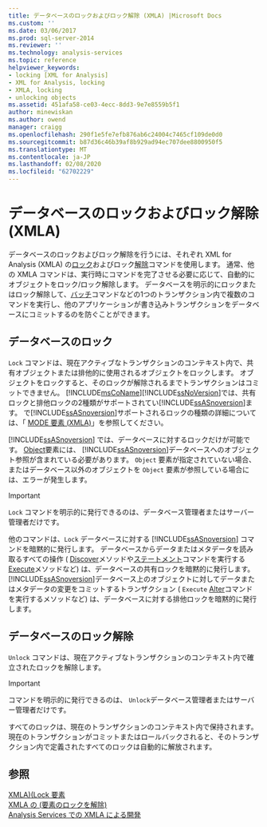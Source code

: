 ```yaml
---
title: データベースのロックおよびロック解除 (XMLA) |Microsoft Docs
ms.custom: ''
ms.date: 03/06/2017
ms.prod: sql-server-2014
ms.reviewer: ''
ms.technology: analysis-services
ms.topic: reference
helpviewer_keywords:
- locking [XML for Analysis]
- XML for Analysis, locking
- XMLA, locking
- unlocking objects
ms.assetid: 451afa58-ce03-4ecc-8dd3-9e7e8559b5f1
author: minewiskan
ms.author: owend
manager: craigg
ms.openlocfilehash: 290f1e5fe7efb876ab6c24004c7465cf109de0d0
ms.sourcegitcommit: b87d36c46b39af8b929ad94ec707dee8800950f5
ms.translationtype: MT
ms.contentlocale: ja-JP
ms.lasthandoff: 02/08/2020
ms.locfileid: "62702229"
---
```

# <a name="locking-and-unlocking-databases-xmla"></a>データベースのロックおよびロック解除 (XMLA)
  データベースのロックおよびロック解除を行うには、それぞれ XML for Analysis (XMLA) の[ロック](https://docs.microsoft.com/bi-reference/xmla/xml-elements-commands/lock-element-xmla)およびロック[解除](https://docs.microsoft.com/bi-reference/xmla/xml-elements-commands/lock-element-xmla)コマンドを使用します。 通常、他の XMLA コマンドは、実行時にコマンドを完了させる必要に応じて、自動的にオブジェクトをロック/ロック解除します。 データベースを明示的にロックまたはロック解除して、[バッチ](https://docs.microsoft.com/bi-reference/xmla/xml-elements-commands/batch-element-xmla)コマンドなどの1つのトランザクション内で複数のコマンドを実行し、他のアプリケーションが書き込みトランザクションをデータベースにコミットするのを防ぐことができます。  
  
## <a name="locking-databases"></a>データベースのロック  
 
  `Lock` コマンドは、現在アクティブなトランザクションのコンテキスト内で、共有オブジェクトまたは排他的に使用されるオブジェクトをロックします。 オブジェクトをロックすると、そのロックが解除されるまでトランザクションはコミットできません。 [!INCLUDE[msCoName](../../includes/msconame-md.md)][!INCLUDE[ssNoVersion](../../includes/ssnoversion-md.md)]では、共有ロックと排他ロックの2種類がサポートされてい[!INCLUDE[ssASnoversion](../../includes/ssasnoversion-md.md)]ます。 で[!INCLUDE[ssASnoversion](../../includes/ssasnoversion-md.md)]サポートされるロックの種類の詳細については、「 [MODE 要素 &#40;XMLA&#41;](https://docs.microsoft.com/bi-reference/xmla/xml-elements-properties/mode-element-xmla)」を参照してください。  
  
 
  [!INCLUDE[ssASnoversion](../../includes/ssasnoversion-md.md)] では、データベースに対するロックだけが可能です。 [Object](https://docs.microsoft.com/bi-reference/xmla/xml-elements-properties/object-element-xmla)要素には、 [!INCLUDE[ssASnoversion](../../includes/ssasnoversion-md.md)]データベースへのオブジェクト参照が含まれている必要があります。 
  `Object` 要素が指定されていない場合、またはデータベース以外のオブジェクトを `Object` 要素が参照している場合には、エラーが発生します。  
  
> [!IMPORTANT]  
>  
  `Lock` コマンドを明示的に発行できるのは、データベース管理者またはサーバー管理者だけです。  
  
 他のコマンドは、`Lock` データベースに対する [!INCLUDE[ssASnoversion](../../includes/ssasnoversion-md.md)] コマンドを暗黙的に発行します。 データベースからデータまたはメタデータを読み取るすべての操作 ( [Discover](https://docs.microsoft.com/bi-reference/xmla/xml-elements-methods-discover)メソッドや[ステートメント](https://docs.microsoft.com/bi-reference/xmla/xml-elements-commands/statement-element-xmla)コマンドを実行する[Execute](https://docs.microsoft.com/bi-reference/xmla/xml-elements-methods-execute)メソッドなど) は、データベースの共有ロックを暗黙的に発行します。 [!INCLUDE[ssASnoversion](../../includes/ssasnoversion-md.md)]データベース上のオブジェクトに対してデータまたはメタデータの変更をコミットするトランザクション ( `Execute` [Alter](https://docs.microsoft.com/bi-reference/xmla/xml-elements-commands/alter-element-xmla)コマンドを実行するメソッドなど) は、データベースに対する排他ロックを暗黙的に発行します。  
  
## <a name="unlocking-objects"></a>データベースのロック解除  
 
  `Unlock` コマンドは、現在アクティブなトランザクションのコンテキスト内で確立されたロックを解除します。  
  
> [!IMPORTANT]  
>  コマンドを明示的に発行できるのは、 `Unlock`データベース管理者またはサーバー管理者だけです。  
  
 すべてのロックは、現在のトランザクションのコンテキスト内で保持されます。 現在のトランザクションがコミットまたはロールバックされると、そのトランザクション内で定義されたすべてのロックは自動的に解放されます。  
  
## <a name="see-also"></a>参照  
 [XMLA&#41;&#40;Lock 要素](https://docs.microsoft.com/bi-reference/xmla/xml-elements-commands/lock-element-xmla)   
 [XMLA の &#40;要素のロックを解除&#41;](https://docs.microsoft.com/bi-reference/xmla/xml-elements-commands/lock-element-xmla)   
 [Analysis Services での XMLA による開発](developing-with-xmla-in-analysis-services.md)  
  
  
